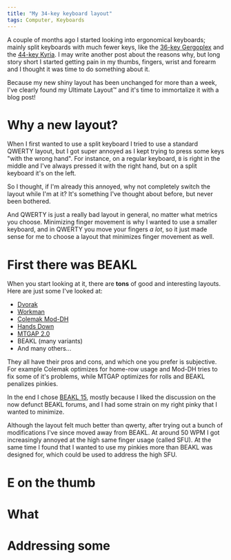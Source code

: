 ```yaml
---
title: "My 34-key keyboard layout"
tags: Computer, Keyboards
---
```


A couple of months ago I started looking into ergonomical keyboards; mainly split keyboards with much fewer keys, like the [36-key Gergoplex][GergoPlex] and the [44-key Kyria][Kyria]. I may write another post about the reasons why, but long story short I started getting pain in my thumbs, fingers, wrist and forearm and I thought it was time to do something about it.

Because my new shiny layout has been unchanged for more than a week, I've clearly found my Ultimate Layout™ and it's time to immortalize it with a blog post!


# Why a new layout?

When I first wanted to use a split keyboard I tried to use a standard QWERTY layout, but I got super annoyed as I kept trying to press some keys "with the wrong hand". For instance, on a regular keyboard, `B` is right in the middle and I've always pressed it with the right hand, but on a split keyboard it's on the left.

So I thought, if I'm already this annoyed, why not completely switch the layout while I'm at it? It's something I've thought about before, but never been bothered.

And QWERTY is just a really bad layout in general, no matter what metrics you choose. Minimizing finger movement is why I wanted to use a smaller keyboard, and in QWERTY you move your fingers *a lot*, so it just made sense for me to choose a layout that minimizes finger movement as well.


# First there was BEAKL

When you start looking at it, there are **tons** of good and interesting layouts. Here are just some I've looked at:

* [Dvorak][]
* [Workman][]
* [Colemak Mod-DH][]
* [Hands Down][]
* [MTGAP 2.0][]
* BEAKL (many variants)
* And many others...

They all have their pros and cons, and which one you prefer is subjective. For example Colemak optimizes for home-row usage and Mod-DH tries to fix some of it's problems, while MTGAP optimizes for rolls and BEAKL penalizes pinkies.

In the end I chose [BEAKL 15][], mostly because I liked the discussion on the now defunct BEAKL forums, and I had some strain on my right pinky that I wanted to minimize.

Although the layout felt much better than qwerty, after trying out a bunch of modifications I've since moved away from BEAKL. At around 50 WPM I got increasingly annoyed at the high same finger usage (called SFU). At the same time I found that I wanted to use my pinkies more than BEAKL was designed for, which could be used to address the high SFU.


# E on the thumb


# What 


# Addressing some 


[GergoPlex]: https://www.gboards.ca/product/gergoplex "GergoPlex"
[Kyria]: https://splitkb.com/products/kyria-pcb-kit "Kyria PCB Kit"
[Colemak Mod-DH]: https://colemakmods.github.io/mod-dh/
[MTGAP 2.0]: https://mathematicalmulticore.wordpress.com/2010/06/21/mtgaps-keyboard-layout-2-0/
[Hands Down]: https://sites.google.com/alanreiser.com/handsdown
[Dvorak]: https://en.wikipedia.org/wiki/Dvorak_keyboard_layout
[Workman]: https://workmanlayout.org/
[BEAKL 15]: https://deskthority.net/wiki/BEAKL#BEAKL_15
[e-thumb]: https://precondition.github.io/pressing-e-with-the-thumb
[beakl wi]: http://thedarnedestthing.com/beakl%20wi
